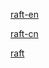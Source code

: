 [raft-en](https://ramcloud.atlassian.net/wiki/download/attachments/6586375/raft.pdf)

[raft-cn](https://github.com/maemual/raft-zh_cn/blob/master/raft-zh_cn.md)

[raft](https://raft.github.io/)
